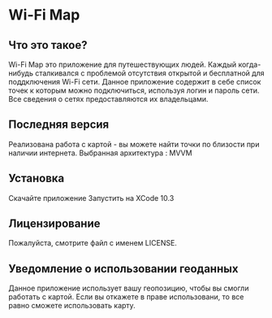 # Wi-Fi Map

Что это такое?
-----------

 Wi-Fi Map   это приложение для путешествующих людей. Каждый когда-нибудь сталкивался с проблемой отсутствия открытой и бесплатной для поддключения  Wi-Fi сети. Данное приложение содержит в себе список точек к которым можно подключиться, используя логин и пароль сети. Все сведения о сетях предоставляются их владельцами. 

Последняя версия
------------------
Реализована работа с картой - вы можете найти точки по близости при наличии интернета. 
Выбранная архитектура : MVVM

Установка
------------
Скачайте приложение
Запустить на XCode 10.3
 

Лицензирование
---------

Пожалуйста, смотрите файл с именем LICENSE.

Уведомление о использовании геоданных
-----------------------------
Данное приложение использует вашу геопозицию, чтобы вы смогли работать с картой. Если вы откажете в праве использовани, то все равно сможете использовать карту. 
